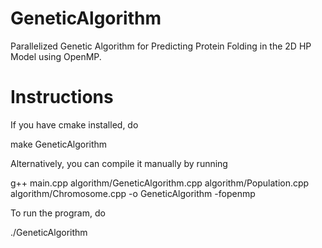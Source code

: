 # GeneticAlgorithm
Parallelized Genetic Algorithm for Predicting Protein Folding in the 2D HP Model using OpenMP.

# Instructions
If you have cmake installed, do

make GeneticAlgorithm

Alternatively, you can compile it manually by running

g++ main.cpp algorithm/GeneticAlgorithm.cpp algorithm/Population.cpp algorithm/Chromosome.cpp -o GeneticAlgorithm -fopenmp

To run the program, do

./GeneticAlgorithm